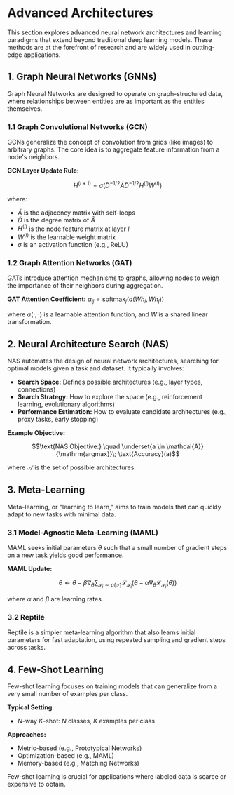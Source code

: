 # Advanced Architectures

This section explores advanced neural network architectures and learning paradigms that extend beyond traditional deep learning models. These methods are at the forefront of research and are widely used in cutting-edge applications.

## 1. Graph Neural Networks (GNNs)

Graph Neural Networks are designed to operate on graph-structured data, where relationships between entities are as important as the entities themselves.

### 1.1 Graph Convolutional Networks (GCN)

GCNs generalize the concept of convolution from grids (like images) to arbitrary graphs. The core idea is to aggregate feature information from a node's neighbors.

**GCN Layer Update Rule:**
```math
H^{(l+1)} = \sigma\left( \tilde{D}^{-1/2} \tilde{A} \tilde{D}^{-1/2} H^{(l)} W^{(l)} \right)
```
where:
- $`\tilde{A}`$ is the adjacency matrix with self-loops
- $`\tilde{D}`$ is the degree matrix of $`\tilde{A}`$
- $`H^{(l)}`$ is the node feature matrix at layer $`l`$
- $`W^{(l)}`$ is the learnable weight matrix
- $`\sigma`$ is an activation function (e.g., ReLU)

### 1.2 Graph Attention Networks (GAT)

GATs introduce attention mechanisms to graphs, allowing nodes to weigh the importance of their neighbors during aggregation.

**GAT Attention Coefficient:**
$`\alpha_{ij} = \mathrm{softmax}_j\left( a\left( W h_i, W h_j \right) \right)`$

where $`a(\cdot, \cdot)`$ is a learnable attention function, and $`W`$ is a shared linear transformation.

## 2. Neural Architecture Search (NAS)

NAS automates the design of neural network architectures, searching for optimal models given a task and dataset. It typically involves:
- **Search Space:** Defines possible architectures (e.g., layer types, connections)
- **Search Strategy:** How to explore the space (e.g., reinforcement learning, evolutionary algorithms)
- **Performance Estimation:** How to evaluate candidate architectures (e.g., proxy tasks, early stopping)

**Example Objective:**
```math
\text{NAS Objective:} \quad \underset{a \in \mathcal{A}}{\mathrm{argmax}}\; \text{Accuracy}(a)
```
where $`\mathcal{A}`$ is the set of possible architectures.

## 3. Meta-Learning

Meta-learning, or "learning to learn," aims to train models that can quickly adapt to new tasks with minimal data.

### 3.1 Model-Agnostic Meta-Learning (MAML)

MAML seeks initial parameters $`\theta`$ such that a small number of gradient steps on a new task yields good performance.

**MAML Update:**
```math
\theta \leftarrow \theta - \beta \nabla_\theta \sum_{\mathcal{T}_i \sim p(\mathcal{T})} \mathcal{L}_{\mathcal{T}_i}\left( \theta - \alpha \nabla_\theta \mathcal{L}_{\mathcal{T}_i}(\theta) \right)
```
where $`\alpha`$ and $`\beta`$ are learning rates.

### 3.2 Reptile

Reptile is a simpler meta-learning algorithm that also learns initial parameters for fast adaptation, using repeated sampling and gradient steps across tasks.

## 4. Few-Shot Learning

Few-shot learning focuses on training models that can generalize from a very small number of examples per class.

**Typical Setting:**
- $`N`$-way $`K`$-shot: $`N`$ classes, $`K`$ examples per class

**Approaches:**
- Metric-based (e.g., Prototypical Networks)
- Optimization-based (e.g., MAML)
- Memory-based (e.g., Matching Networks)

Few-shot learning is crucial for applications where labeled data is scarce or expensive to obtain. 